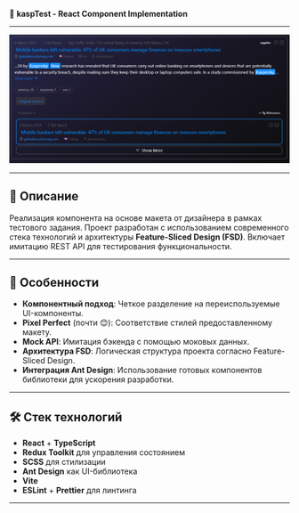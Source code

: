 🚀 **kaspTest - React Component Implementation**

---

![Project Screenshot](./image.png)

---

## 📖 Описание

Реализация компонента на основе макета от дизайнера в рамках тестового задания. Проект разработан с использованием современного стека технологий и архитектуры **Feature-Sliced Design (FSD)**. Включает имитацию REST API для тестирования функциональности.

---

## 🌟 Особенности

- **Компонентный подход**: Четкое разделение на переиспользуемые UI-компоненты.
- **Pixel Perfect** (почти 😊): Соответствие стилей предоставленному макету.
- **Mock API**: Имитация бэкенда с помощью моковых данных.
- **Архитектура FSD**: Логическая структура проекта согласно Feature-Sliced Design.
- **Интеграция Ant Design**: Использование готовых компонентов библиотеки для ускорения разработки.

---

## 🛠 Стек технологий

- **React** + **TypeScript**  
- **Redux Toolkit** для управления состоянием  
- **SCSS** для стилизации  
- **Ant Design** как UI-библиотека  
- **Vite** 
- **ESLint** + **Prettier** для линтинга

---
